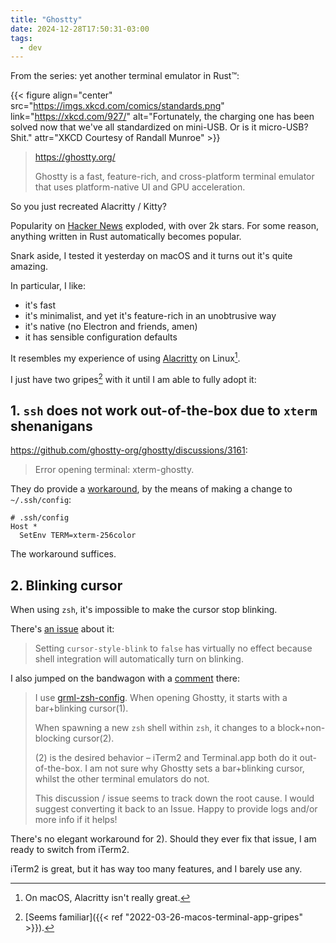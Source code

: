 ```yaml
---
title: "Ghostty"
date: 2024-12-28T17:50:31-03:00
tags:
  - dev
---
```


From the series: yet another terminal emulator in Rust™:

{{< figure align="center" src="https://imgs.xkcd.com/comics/standards.png" link="https://xkcd.com/927/" alt="Fortunately, the charging one has been solved now that we've all standardized on mini-USB. Or is it micro-USB? Shit." attr="XKCD Courtesy of Randall Munroe" >}}

> https://ghostty.org/
>
> Ghostty is a fast, feature-rich, and cross-platform terminal emulator that uses platform-native UI and GPU acceleration.

So you just recreated Alacritty / Kitty?

Popularity on [Hacker News](https://news.ycombinator.com/item?id=42517447) exploded, with over 2k stars.
For some reason, anything written in Rust automatically becomes popular.

Snark aside, I tested it yesterday on macOS and it turns out it's quite amazing.

In particular, I like:

- it's fast
- it's minimalist, and yet it's feature-rich in an unobtrusive way
- it's native (no Electron and friends, amen)
- it has sensible configuration defaults

It resembles my experience of using [Alacritty](https://alacritty.org/) on Linux[^1].

I just have two gripes[^2] with it until I am able to fully adopt it:

## 1. `ssh` does not work out-of-the-box due to `xterm` shenanigans

https://github.com/ghostty-org/ghostty/discussions/3161:

> Error opening terminal: xterm-ghostty.

They do provide a [workaround](https://ghostty.org/docs/help/terminfo#configure-ssh-to-fall-back-to-a-known-terminfo-entry),
by the means of making a change to `~/.ssh/config`:

```
# .ssh/config
Host *
  SetEnv TERM=xterm-256color
```

The workaround suffices.

## 2. Blinking cursor

When using `zsh`, it's impossible to make the cursor stop blinking.

There's [an issue](https://github.com/ghostty-org/ghostty/discussions/2812#discussioncomment-11686920) about it:

> Setting `cursor-style-blink` to `false` has virtually no effect because shell integration will automatically turn on blinking.

I also jumped on the bandwagon with a [comment](https://github.com/ghostty-org/ghostty/discussions/2812#discussioncomment-11680349) there:

> I use [grml-zsh-config](https://grml.org/zsh). When opening Ghostty, it starts with a bar+blinking cursor(1).
>
> When spawning a new `zsh` shell within `zsh`, it changes to a block+non-blocking cursor(2).
>
> (2) is the desired behavior – iTerm2 and Terminal.app both do it out-of-the-box. I am not sure why Ghostty sets a bar+blinking cursor, whilst the other terminal emulators do not.
>
> This discussion / issue seems to track down the root cause. I would suggest converting it back to an Issue. Happy to provide logs and/or more info if it helps!

There's no elegant workaround for 2). Should they ever fix that issue, I am ready to switch from iTerm2.

iTerm2 is great, but it has way too many features, and I barely use any.


[^1]: On macOS, Alacritty isn't really great.

[^2]: [Seems familiar]({{< ref "2022-03-26-macos-terminal-app-gripes" >}}).
